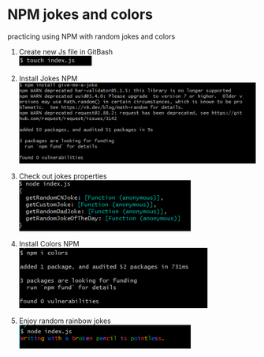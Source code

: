 # NPM jokes and colors
practicing using NPM with random jokes and colors 

1. Create new Js file in GitBash <br>
![](createNewFileDemo.png) <br>

2. Install Jokes NPM <br>
![](jokesInstallDemo.png) <br>

3. Check out jokes properties <br>
![](jokesObjectPropertiesDemo.png) <br>

4. Install Colors NPM <br>
![](colorsInstallDemo.png) <br>

5. Enjoy random rainbow jokes <br>
![](outputDemo.png) <br>

